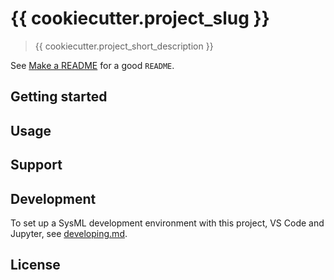 # {{ cookiecutter.project_slug }}

> {{ cookiecutter.project_short_description }}

See [Make a README](https://www.makeareadme.com/) for a good `README`.

## Getting started

## Usage

## Support

## Development

To set up a SysML development environment with this project, VS Code and Jupyter, see [developing.md](./docs/developing.md).

## License